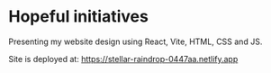 # Hopeful initiatives

Presenting my website design using React, Vite, HTML, CSS and JS.

Site is deployed at: https://stellar-raindrop-0447aa.netlify.app


